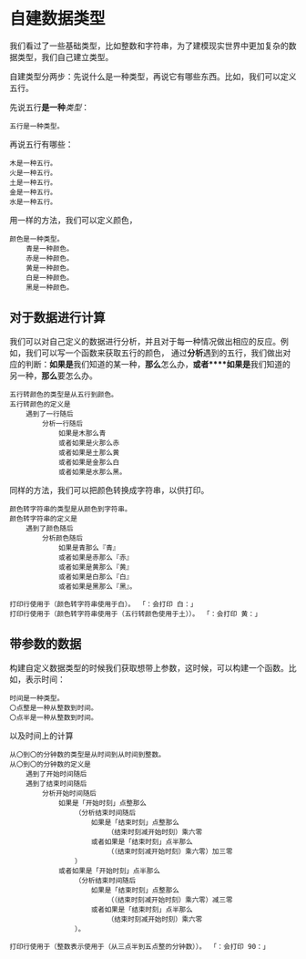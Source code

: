 # 自建数据类型

我们看过了一些基础类型，比如整数和字符串，为了建模现实世界中更加复杂的数据类型，我们自己建立类型。

自建类型分两步：先说什么是一种类型，再说它有哪些东西。比如，我们可以定义五行。

先说五行**是一种***类型*：
```
五行是一种类型。
```

再说五行有哪些：
```
木是一种五行。
火是一种五行。
土是一种五行。
金是一种五行。
水是一种五行。
```

用一样的方法，我们可以定义颜色，
```
颜色是一种类型。
    青是一种颜色。
    赤是一种颜色。
    黄是一种颜色。
    白是一种颜色。
    黑是一种颜色。
```

## 对于数据进行计算

我们可以对自己定义的数据进行分析，并且对于每一种情况做出相应的反应。例如，我们可以写一个函数来获取五行的颜色，
通过**分析**遇到的五行，我们做出对应的判断：**如果是**我们知道的某一种，**那么**怎么办，**或者****如果是**我们知道的另一种，**那么**要怎么办。

```
五行转颜色的类型是从五行到颜色。
五行转颜色的定义是
    遇到了一行随后
        分析一行随后
            如果是木那么青
            或者如果是火那么赤
            或者如果是土那么黄
            或者如果是金那么白
            或者如果是水那么黑。
```

同样的方法，我们可以把颜色转换成字符串，以供打印。

```
颜色转字符串的类型是从颜色到字符串。
颜色转字符串的定义是
    遇到了颜色随后
        分析颜色随后
            如果是青那么『青』
            或者如果是赤那么『赤』
            或者如果是黄那么『黄』
            或者如果是白那么『白』
            或者如果是黑那么『黑』。

打印行使用于（颜色转字符串使用于白）。 「：会打印 白：」
打印行使用于（颜色转字符串使用于（五行转颜色使用于土））。 「：会打印 黄：」
```



## 带参数的数据

构建自定义数据类型的时候我们获取想带上参数，这时候，可以构建一个函数。比如，表示时间：

```
时间是一种类型。
〇点整是一种从整数到时间。
〇点半是一种从整数到时间。
```

以及时间上的计算


```
从〇到〇的分钟数的类型是从时间到从时间到整数。
从〇到〇的分钟数的定义是
    遇到了开始时间随后
    遇到了结束时间随后
        分析开始时间随后
            如果是「开始时刻」点整那么
                （分析结束时间随后
                    如果是「结束时刻」点整那么
                        （结束时刻减开始时刻）乘六零
                    或者如果是「结束时刻」点半那么
                        （（结束时刻减开始时刻）乘六零）加三零
                ）
            或者如果是「开始时刻」点半那么
                （分析结束时间随后
                    如果是「结束时刻」点整那么
                        （（结束时刻减开始时刻）乘六零）减三零
                    或者如果是「结束时刻」点半那么
                        （结束时刻减开始时刻）乘六零
                ）。

打印行使用于（整数表示使用于（从三点半到五点整的分钟数））。 「：会打印 90：」
```


